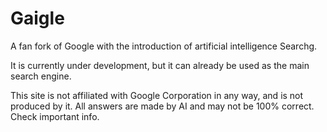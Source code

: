 # Gaigle

A fan fork of Google with the introduction of artificial intelligence Searchg. 

It is currently under development, but it can already be used as the main search engine.

This site is not affiliated with Google Corporation in any way, and is not produced by it. All answers are made by AI and may not be 100% correct. Check important info.
